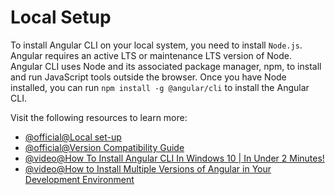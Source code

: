 # Local Setup

To install Angular CLI on your local system, you need to install `Node.js`. Angular requires an active LTS or maintenance LTS version of Node. Angular CLI uses Node and its associated package manager, npm, to install and run JavaScript tools outside the browser.  Once you have Node installed, you can run `npm install -g @angular/cli` to install the Angular CLI.

Visit the following resources to learn more:

- [@official@Local set-up](https://angular.dev/tools/cli/setup-local)
- [@official@Version Compatibility Guide](https://angular.dev/reference/versions)
- [@video@How To Install Angular CLI In Windows 10 | In Under 2 Minutes!](https://www.youtube.com/watch?v=vjgACKkPENg)
- [@video@How to Install Multiple Versions of Angular in Your Development Environment](https://www.youtube.com/watch?v=LYNG3kcKRQ8)